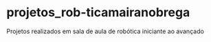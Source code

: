 # projetos_rob-ticamairanobrega
Projetos realizados em sala de aula de robótica iniciante ao avançado
